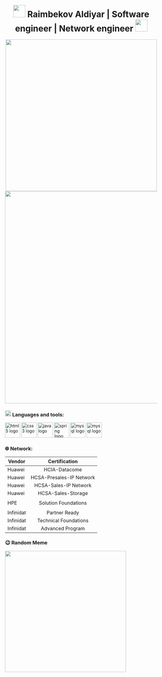 <div align="center">
  <h1><img src="https://media.giphy.com/media/WUlplcMpOCEmTGBtBW/giphy.gif" width="40"> Raimbekov Aldiyar | Software engineer | Network engineer <img src="https://media.giphy.com/media/WUlplcMpOCEmTGBtBW/giphy.gif" width="40"></h1>
  
  <img src="https://user-images.githubusercontent.com/74038190/212750155-3ceddfbd-19d3-40a3-87af-8d329c8323c4.gif" width="500">
</div>

<div align="center">
  <img src="https://user-images.githubusercontent.com/74038190/212284100-561aa473-3905-4a80-b561-0d28506553ee.gif" width="700">
</div>

### <img src="https://user-images.githubusercontent.com/74038190/212284087-bbe7e430-757e-4901-90bf-4cd2ce3e1852.gif" width="20"> Languages and tools:
<div align="left">
  <img src="https://cdn.jsdelivr.net/gh/devicons/devicon/icons/html5/html5-original.svg" height="50" alt="html5 logo"  />
  <img src="https://cdn.jsdelivr.net/gh/devicons/devicon/icons/css3/css3-original.svg" height="50" alt="css3 logo"  />
  <img src="https://cdn.jsdelivr.net/gh/devicons/devicon/icons/java/java-original.svg" height="50" alt="java logo"  />
  <img src="https://cdn.jsdelivr.net/gh/devicons/devicon/icons/spring/spring-original.svg" height="50" alt="spring logo"  />
  <img src="https://cdn.jsdelivr.net/gh/devicons/devicon/icons/mysql/mysql-original.svg" height="50" alt="mysql logo"  />
  <img src="https://cdn.jsdelivr.net/gh/devicons/devicon/icons/postgresql/postgresql-original.svg" height="50" alt="mysql logo"  />
</div>

### 🌐 Network:
| Vendor        | Certification            |
| ------------- |:------------------------:| 
| Huawei        | HCIA-Datacome            | 
| Huawei        | HCSA-Presales-IP Network | 
| Huawei        | HCSA-Sales-IP Network    | 
| Huawei        | HCSA-Sales-Storage       | 
|               |                          | 
| HPE           | Solution Foundations     |
|               |                          | 
| Infinidat     | Partner Ready            |
| Infinidat     | Technical Foundations    |
| Infinidat     |  Advanced Program        | 

### :wink: Random Meme
<img src='https://randommeme-five.vercel.app/' style="height: 400px;"/>
